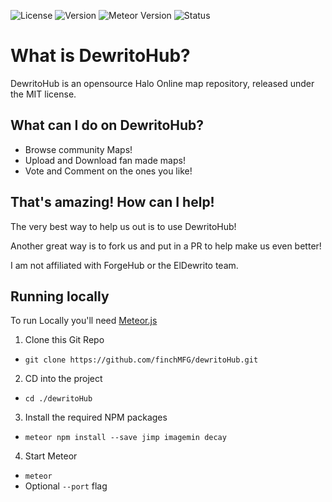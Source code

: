![License](https://img.shields.io/badge/license-MIT-blue.svg) ![Version](https://img.shields.io/badge/version-0.3.1-orange.svg)
![Meteor Version](https://img.shields.io/badge/meteor-1.6.1-green.svg)
![Status](https://img.shields.io/badge/status-alpha-black.svg)

# What is DewritoHub?
DewritoHub is an opensource Halo Online map repository, released under the MIT license.

## What can I do on DewritoHub?

* Browse community Maps!
* Upload and Download fan made maps!
* Vote and Comment on the ones you like!

## That's amazing! How can I help!

The very best way to help us out is to use DewritoHub!

Another great way is to fork us and put in a PR to help make us even better!

I am not affiliated with ForgeHub or the ElDewrito team.


## Running locally

To run Locally you'll need [Meteor.js](https://meteor.com)

1.  Clone this Git Repo

  * `git clone https://github.com/finchMFG/dewritoHub.git`


2. CD into the project
  * `cd ./dewritoHub`

3. Install the required NPM packages
  * `meteor npm install --save jimp imagemin decay`

4. Start Meteor
  * `meteor`
  * Optional `--port` flag
